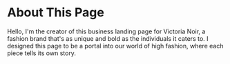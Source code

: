 # About This Page

Hello, I'm the creator of this business landing page for Victoria Noir, a fashion brand that's as unique and bold as the individuals it caters to. I designed this page to be a portal into our world of high fashion, where each piece tells its own story.
